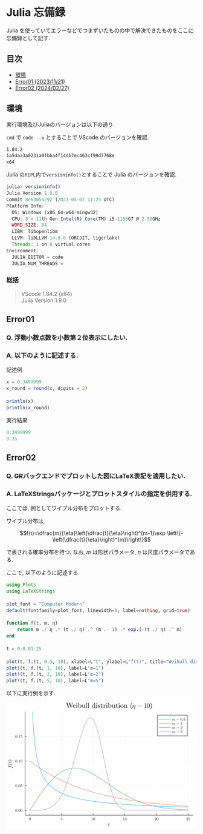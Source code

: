 # Julia 忘備録  

Julia を使っていてエラーなどでつまずいたものの中で解決できたものをここに忘備録として記す.

## 目次

- [環境](#環境)
- [Error01 (2023/11/21)](#error01)
- [Error02 (2024/02/27)](#error02)

## 環境  

実行環境及びJuliaのバージョンは以下の通り.

`cmd` で `code --v` とすることで VScode のバージョンを確認.

```cmd
1.84.2
1a5daa3a0231a0fbba4f14db7ec463cf99d7768e
x64
```

Julia の`REPL`内で`versioninfo()`とすることで Julia のバージョンを確認. 

```julia
julia> versioninfo()
Julia Version 1.9.0
Commit 8e63055292 (2023-05-07 11:25 UTC)
Platform Info:
  OS: Windows (x86_64-w64-mingw32)
  CPU: 8 × 11th Gen Intel(R) Core(TM) i5-1155G7 @ 2.50GHz
  WORD_SIZE: 64
  LIBM: libopenlibm
  LLVM: libLLVM-14.0.6 (ORCJIT, tigerlake)
  Threads: 1 on 8 virtual cores
Environment:
  JULIA_EDITOR = code
  JULIA_NUM_THREADS =
```

### 総括

> VScode 1.84.2 (x64)  
> Julia Version 1.9.0

## Error01

### Q. 浮動小数点数を小数第２位表示にしたい.  

### A. 以下のように記述する.  

記述例  

```julia
x = 0.3499999
x_round = round(x, digits = 2)

println(x)
println(x_round)
```

実行結果  

```julia
0.3499999
0.35
```

## Error02

### Q. GRバックエンドでプロットした図にLaTeX表記を適用したい.

### A. LaTeXStringsパッケージとプロットスタイルの指定を併用する. 

ここでは, 例としてワイブル分布をプロットする.

ワイブル分布は,
```math
f(t)=\dfrac{m}{\eta}\left(\dfrac{t}{\eta}\right)^{m-1}\exp \left\{-\left(\dfrac{t}{\eta}\right)^{m}\right\}
```
で表される確率分布を持つ.
なお, $m$ は形状パラメータ, $\eta$ は尺度パラメータである. 

ここで, 以下のように記述する.

```julia
using Plots
using LaTeXStrings

plot_font = "Computer Modern"
default(fontfamily=plot_font, linewidth=1, label=nothing, grid=true)

function f(t, m, η)
    return m ./ η .* (t ./ η) .^ (m .- 1) .* exp.(-(t ./ η) .^ m)
end

t = 0:0.01:25

plot(t, f.(t, 0.5, 10), xlabel=L"t", ylabel=L"f(t)", title="Weibull distribution (\$η=10\$)", ylims=(-0.01, 0.2), label=L"m=0.5", dpi=300)
plot!(t, f.(t, 1, 10), label=L"m=1")
plot!(t, f.(t, 2, 10), label=L"m=2")
plot!(t, f.(t, 5, 10), label=L"m=5")
```

以下に実行例を示す. 

<div align="center">
<img src="weibull.png" alt="Weibull">
</div>
